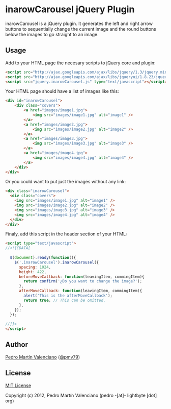 # inarowCarousel jQuery Plugin

inarowCarousel is a jQuery plugin.
It generates the left and right arrow buttons to sequentially change 
the current image and the round buttons below the images to go straight to an image.

## Usage

Add to your HTML page the necesary scripts to jQuery core and plugin:

```html
<script src="http://ajax.googleapis.com/ajax/libs/jquery/1.3/jquery.min.js" type="text/javascript"></script>
<script src="http://ajax.googleapis.com/ajax/libs/jqueryui/1.8.23/jquery-ui.min.js"></script>
<script src="jquery.inarowCarousel.js" type="text/javascript"></script>
```

Your HTML page should have a list of images like this:

```html
<div id="inarowCarousel">
    <div class="covers">
        <a href="images/image1.jpg">
            <img src="images/image1.jpg" alt="image1" />
        </a>
        <a href="images/image2.jpg">
            <img src="images/image2.jpg" alt="image2" />
        </a>
        <a href="images/image3.jpg">
            <img src="images/image3.jpg" alt="image3" />
        </a>
        <a href="images/image4.jpg">
            <img src="images/image4.jpg" alt="image4" />
        </a>
    </div>
</div>
```

Or you could want to put just the images without any link:

```html
<div class="inarowCarousel">
  <div class="covers">
    <img src="images/image1.jpg" alt="image1" />
    <img src="images/image2.jpg" alt="image2" />
    <img src="images/image3.jpg" alt="image3" />
    <img src="images/image4.jpg" alt="image4" />
  </div>
</div>
```

Finaly, add this script in the header section of your HTML:

```html
<script type="text/javascript">
//<![CDATA[
 
  $(document).ready(function(){
    $('.inarowCarousel').inarowCarousel({
      spacing: 1024,
      height: 422,
      beforeMoveCallback: function(leavingItem, commingItem){
        return confirm('¿Do you want to change the image?');
      },
      afterMoveCallback: function(leavingItem, commingItem){
        alert('This is the afterMoveCallback');
        return true; // This can be omitted.
      },
    });
  });
 
//]]>
</script>
```

## Author
<a href="http://lightbyte.org">Pedro Martín Valenciano</a> (<a href="http://twitter.com/pmv79">@pmv79</a>)

## License
<a href="http://opensource.org/licenses/mit-license.php">MIT License</a>

Copyright (c) 2012, Pedro Martín Valenciano (pedro -[at]- lightbyte [dot] org)
